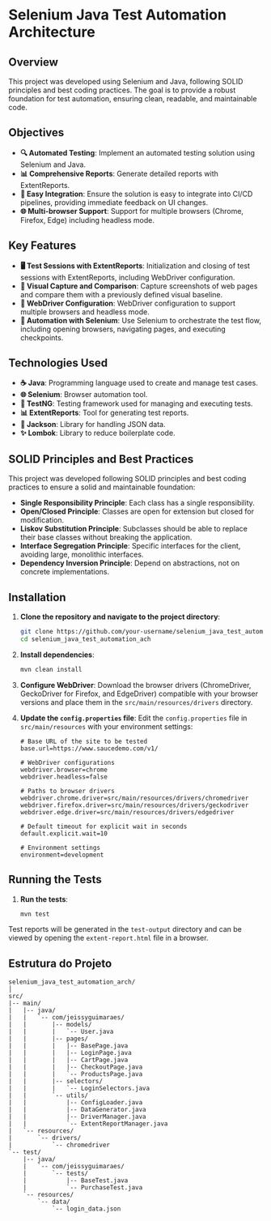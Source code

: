 # Selenium Java Test Automation Architecture

## Overview
This project was developed using Selenium and Java, following SOLID principles and best coding practices. The goal is to provide a robust foundation for test automation, ensuring clean, readable, and maintainable code.

## Objectives
- **🔍 Automated Testing**: Implement an automated testing solution using Selenium and Java.
- **📊 Comprehensive Reports**: Generate detailed reports with ExtentReports.
- **🚀 Easy Integration**: Ensure the solution is easy to integrate into CI/CD pipelines, providing immediate feedback on UI changes.
- **🌐 Multi-browser Support**: Support for multiple browsers (Chrome, Firefox, Edge) including headless mode.

## Key Features
- **🖥️ Test Sessions with ExtentReports**: Initialization and closing of test sessions with ExtentReports, including WebDriver configuration.
- **📸 Visual Capture and Comparison**: Capture screenshots of web pages and compare them with a previously defined visual baseline.
- **🔧 WebDriver Configuration**: WebDriver configuration to support multiple browsers and headless mode.
- **🤖 Automation with Selenium**: Use Selenium to orchestrate the test flow, including opening browsers, navigating pages, and executing checkpoints.

## Technologies Used
- **☕ Java**: Programming language used to create and manage test cases.
- **🌐 Selenium**: Browser automation tool.
- **🧪 TestNG**: Testing framework used for managing and executing tests.
- **📊 ExtentReports**: Tool for generating test reports.
- **🔄 Jackson**: Library for handling JSON data.
- **✨ Lombok**: Library to reduce boilerplate code.


## SOLID Principles and Best Practices

This project was developed following SOLID principles and best coding practices to ensure a solid and maintainable foundation:

- **Single Responsibility Principle**: Each class has a single responsibility.
- **Open/Closed Principle**: Classes are open for extension but closed for modification.
- **Liskov Substitution Principle**: Subclasses should be able to replace their base classes without breaking the application.
- **Interface Segregation Principle**: Specific interfaces for the client, avoiding large, monolithic interfaces.
- **Dependency Inversion Principle**: Depend on abstractions, not on concrete implementations.


## Installation

1. **Clone the repository and navigate to the project directory**:
    ```bash
    git clone https://github.com/your-username/selenium_java_test_automation_ach.git
    cd selenium_java_test_automation_ach
    ```

2. **Install dependencies**:
    ```bash
    mvn clean install
    ```

3. **Configure WebDriver**:
    Download the browser drivers (ChromeDriver, GeckoDriver for Firefox, and EdgeDriver) compatible with your browser versions and place them in the `src/main/resources/drivers` directory.

4. **Update the `config.properties` file**:
    Edit the `config.properties` file in `src/main/resources` with your environment settings:

    ```properties
    # Base URL of the site to be tested
    base.url=https://www.saucedemo.com/v1/

    # WebDriver configurations
    webdriver.browser=chrome
    webdriver.headless=false

    # Paths to browser drivers
    webdriver.chrome.driver=src/main/resources/drivers/chromedriver
    webdriver.firefox.driver=src/main/resources/drivers/geckodriver
    webdriver.edge.driver=src/main/resources/drivers/edgedriver

    # Default timeout for explicit wait in seconds
    default.explicit.wait=10

    # Environment settings
    environment=development
    ```

## Running the Tests

1. **Run the tests**:
    ```bash
    mvn test
    ```

Test reports will be generated in the `test-output` directory and can be viewed by opening the `extent-report.html` file in a browser.

## Estrutura do Projeto

```plaintext
selenium_java_test_automation_arch/
│
src/
|-- main/
|   |-- java/
|   |   `-- com/jeissyguimaraes/
|   |       |-- models/
|   |       |   `-- User.java
|   |       |-- pages/
|   |       |   |-- BasePage.java
|   |       |   |-- LoginPage.java
|   |       |   |-- CartPage.java
|   |       |   |-- CheckoutPage.java
|   |       |   `-- ProductsPage.java
|   |       |-- selectors/
|   |       |   `-- LoginSelectors.java
|   |       `-- utils/
|   |           |-- ConfigLoader.java
|   |           |-- DataGenerator.java
|   |           |-- DriverManager.java
|   |           `-- ExtentReportManager.java
|   `-- resources/
|       `-- drivers/
|           `-- chromedriver
`-- test/
    |-- java/
    |   `-- com/jeissyguimaraes/
    |       `-- tests/
    |           |-- BaseTest.java
    |           `-- PurchaseTest.java
    `-- resources/
        `-- data/
            `-- login_data.json